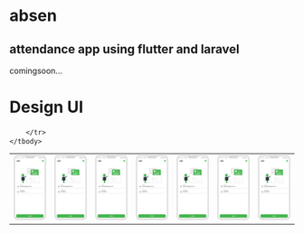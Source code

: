 # absen
## attendance app using flutter and laravel
comingsoon...

# Design UI

<table>
    <tbody>
        <tr>
            <td>
               <img src="https://github.com/baydim/absen/blob/main/design/login.png">
            </td>
            <td>
               <img src="https://github.com/baydim/absen/blob/main/design/login.png">
            </td>
            <td>
               <img src="https://github.com/baydim/absen/blob/main/design/login.png">
            </td>
            <td>
               <img src="https://github.com/baydim/absen/blob/main/design/login.png">
            </td>
            <td>
               <img src="https://github.com/baydim/absen/blob/main/design/login.png">
            </td>
            <td>
               <img src="https://github.com/baydim/absen/blob/main/design/login.png">
            </td>            
            <td>
               <img src="https://github.com/baydim/absen/blob/main/design/login.png">
            </td>
            
        </tr>
    </tbody>
  </table>
